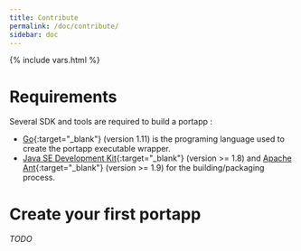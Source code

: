 ```yaml
---
title: Contribute
permalink: /doc/contribute/
sidebar: doc
---
```

{% include vars.html %}

# Requirements

Several SDK and tools are required to build a portapp :

* [Go](https://golang.org){:target="_blank"} (version 1.11) is the programing language used to create the portapp executable wrapper.
* [Java SE Development Kit](http://www.oracle.com/technetwork/java/javase/downloads/jdk8-downloads-2133151.html){:target="_blank"} (version >= 1.8) and [Apache Ant](https://ant.apache.org/){:target="_blank"} (version >= 1.9) for the building/packaging process. 

# Create your first portapp

_TODO_